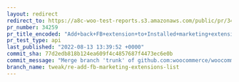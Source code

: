 ```yaml
---
layout: redirect
redirect_to: https://a8c-woo-test-reports.s3.amazonaws.com/public/pr/34259/api/index.html
pr_number: 34259
pr_title_encoded: "Add+back+FB+extension+to+Installed+marketing+extensions+list."
pr_test_type: api
last_published: "2022-08-13 13:39:52 +0000"
commit_sha: 77d2edb818b124ea609f4c4857687f4473ec6e0b
commit_message: "Merge branch 'trunk' of github.com:woocommerce/woocommerce into tweak…"
branch_name: tweak/re-add-fb-marketing-extensions-list
---
```

